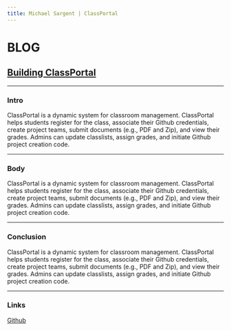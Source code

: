 ```yaml
---
title: Michael Sargent | ClassPortal
---
```


# BLOG

## [Building ClassPortal]()

<hr>

### Intro

ClassPortal is a dynamic system for classroom management. ClassPortal helps students
register for the class, associate their Github credentials, create project teams,
submit documents (e.g., PDF and Zip), and view their grades. Admins can update
classlists, assign grades, and initiate Github project creation code.

<hr>

### Body

ClassPortal is a dynamic system for classroom management. ClassPortal helps students
register for the class, associate their Github credentials, create project teams,
submit documents (e.g., PDF and Zip), and view their grades. Admins can update
classlists, assign grades, and initiate Github project creation code.

<hr>

### Conclusion

ClassPortal is a dynamic system for classroom management. ClassPortal helps students
register for the class, associate their Github credentials, create project teams,
submit documents (e.g., PDF and Zip), and view their grades. Admins can update
classlists, assign grades, and initiate Github project creation code.

<hr>

### Links

[Github][github]

[github]: <>
